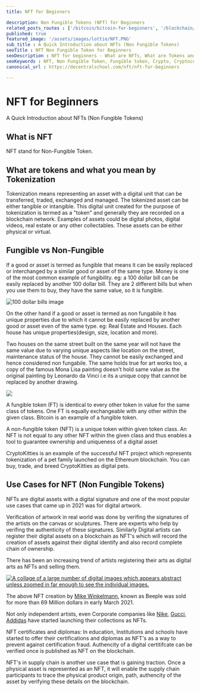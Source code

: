 ```yaml
---
title: NFT for Beginners

description: Non Fungible Tokens (NFT) for Beginners
related_posts_routes : ['/bitcoin/bitcoin-for-beginners', '/blockchain/blockchain-for-beginners', '/crypto/ico-for-beginners']
published: true
featured_image: '/assets/images/lottie/NFT.PNG'
sub_title : A Quick Introduction about NFTs (Non Fungible Tokens)
seoTitle : NFT Non Fungible Token for Beginners
seoDescription : NFT for beginners - What are NFTs, What are Tokens and Tokenization. Difference between Fungible and Non Fungible. Use Cases for NFTs
seoKeywords : NFT, Non Fungible Token, Fungible token, Crypto, Cryptocurrency, Blockchain, Decentralization
canonical_url : https://decentralschool.com/nft/nft-for-beginners

---
```

<h1>NFT for Beginners</h1> 

<p class="greytext">A Quick Introduction about  NFTs (Non Fungible Tokens)
</p>

<!-- <div class="img-post">
<img src="/assets/images/NFT4.png" />
</div> -->
<div class="img-post">
<lottie-player src="https://assets3.lottiefiles.com/private_files/lf30_atd7nv5g.json" background="transparent"  speed="1"  style="width: 400px; height: 400px;" autoplay loop></lottie-player>
</div>

<h2>What is NFT</h2>

<p>NFT stand for Non-Fungible Token. </p>

<h2>What are tokens and what you mean by Tokenization</h2>

<p>
Tokenization means representing an asset with a digital unit that can be transferred, traded, exchanged and managed. The tokenized asset can be either tangible or intangible. This digital unit created for the purpose of tokenization is termed as a "token" and generally they are recorded on a blockchain network. Examples of assets could be digital photos, digital videos, real estate or any other collectables. These assets can be either physical or virtual.
</p>

<h2>Fungible vs Non-Fungible</h2>

<p>If a good or asset is termed as fungible that means it can be easily replaced or interchanged by a similar good or asset of the same type. Money is one of the most common example of fungibility. eg: a 100 dollar bill can be easily replaced by another 100 dollar bill. They are 2 different bills but when you use them to buy, they have the same value, so it is fungible. </p>

<div class="img-post">
<img src="/assets/images/100_dollar_bills.png" alt="100 dollar bills image"/>
</div>

<p>On the other hand if a good or asset is termed as non fungabile it has unique properties due to which it cannot be easily replaced by another good or asset even of the same type. eg: Real Estate and Houses. Each house has unique properties(design, size, location and more). </p>

<p>Two houses on the same street built on the same year will not have the same value due to varying unique aspects like location on the street, maintenance status of the house. They cannot be easily exchanged and hence considered non fungabile. The same holds true for art works too, a copy of the famous Mona Lisa painting doesn't hold same value as the original painting by Leonardo da Vinci i.e its a unique copy that cannot be replaced by another drawing.</p>

<div class="img-post">
<img src="/assets/images/mona-lisa.jpg"/>
</div>

<p>A fungible token (FT) is identical to every other token in value for the same class of tokens. One FT is equally exchangeable with any other within the given class. Bitcoin is an example of a fungible token.</p>

<p>A non-fungible token (NFT) is a unique token within given token class. An NFT is not equal to any other NFT within the given class and thus enables a tool to guarantee ownership and uniqueness of a digital asset</p>

<p>CryptoKitties is an example of the successful NFT project which represents tokenization of a pet family launched on the Ethereum blockchain. You can buy, trade, and breed CryptoKitties as digital pets.</p>

<h2>Use Cases for NFT (Non Fungible Tokens)</h2>

<p>NFTs are digital assets with a digital signature and one of the most popular use cases that came up in 2021 was for digital artwork.</p>

<p>Verification of artwork in real world was done by verifing the signatures of the artists on the canvas or sculptures. There are experts who help by verifing the authenticity of these signatures. Similarly Digital artists can register their digital assets on a blockchain as NFT's which will record the creation of assets against their digital identify and also record complete chain of ownership.</p>

<p>There has been an increasing trend of artists registering their arts as digital arts as NFTs and selling them.</p>

<p><a href="https://en.wikipedia.org/wiki/File:Everydays,_the_First_5000_Days.jpg#/media/File:Everydays,_the_First_5000_Days.jpg">

<div class="img-post">
<img src="https://upload.wikimedia.org/wikipedia/en/d/d4/Everydays%2C_the_First_5000_Days.jpg" alt="A collage of a large number of digital images which appears abstract unless zoomed in far enough to see the individual images.">
</div>

</a></p>

<p class="image-caption-text">The above NFT creation by <a href="https://en.wikipedia.org/wiki/Mike_Winkelmann" title="Mike Winkelmann Wikipedia page">Mike Winkelmann</a>, known as Beeple was sold for more than 69 Million dollars in early March 2021.</p>

<p>Not only independent artists, even Corporate companies like <a href="https://www.theverge.com/22833369/nike-rtfkt-nft-sneaker-shoe-metaverse-company" title="News artilce about Nike acquiring NFT company">Nike</a>, <a href="https://www.theguardian.com/fashion/2021/mar/19/a-virtual-steal-the-gucci-sneakers-for-sale-at-1799" title="News Article on Gucci NFT sneaker">Gucci</a>,  <a href="https://www.engadget.com/adidas-nft-drop-earnings-165112219.html" title="News Article on Addidas first NFT drop">Addidas</a> have started launching their collections as NFTs.</p>

<p>NFT certificates and diplomas: In education, Institutions and schools have started to offer their certifications and diplomas as NFT's as a way to prevent against certification fraud. Authencity of a digital certitifcate can be verified once is published as NFT on the blockchain.</p>

<p>NFT's in supply chain is another use case that is gaining traction. Once a physical asset is represented as an NFT, it will enable the supply chain participants to trace the physical product origin, path, authencity of the asset by verifying these details on the blockchain.
</p>

